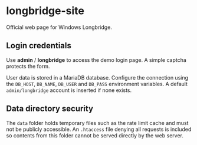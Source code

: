 # longbridge-site

Official web page for Windows Longbridge.

## Login credentials

Use **admin** / **longbridge** to access the demo login page. A simple captcha protects the form.

User data is stored in a MariaDB database. Configure the connection using the `DB_HOST`, `DB_NAME`, `DB_USER` and `DB_PASS` environment variables. A default `admin/longbridge` account is inserted if none exists.

## Data directory security

The `data` folder holds temporary files such as the rate limit cache and must not
be publicly accessible. An `.htaccess` file denying all requests is included so
contents from this folder cannot be served directly by the web server.

